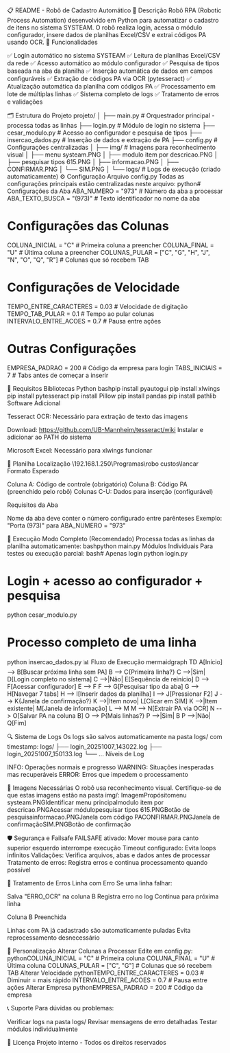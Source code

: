 📋 README - Robô de Cadastro Automático
📖 Descrição
Robô RPA (Robotic Process Automation) desenvolvido em Python para automatizar o cadastro de itens no sistema SYSTEAM. O robô realiza login, acessa o módulo configurador, insere dados de planilhas Excel/CSV e extrai códigos PA usando OCR.
🎯 Funcionalidades

✅ Login automático no sistema SYSTEAM
✅ Leitura de planilhas Excel/CSV da rede
✅ Acesso automático ao módulo configurador
✅ Pesquisa de tipos baseada na aba da planilha
✅ Inserção automática de dados em campos configuráveis
✅ Extração de códigos PA via OCR (pytesseract)
✅ Atualização automática da planilha com códigos PA
✅ Processamento em lote de múltiplas linhas
✅ Sistema completo de logs
✅ Tratamento de erros e validações

🗂️ Estrutura do Projeto
projeto/
│
├── main.py                  # Orquestrador principal - processa todas as linhas
├── login.py                 # Módulo de login no sistema
├── cesar_modulo.py          # Acesso ao configurador e pesquisa de tipos
├── insercao_dados.py        # Inserção de dados e extração de PA
├── config.py                # Configurações centralizadas
│
├── img/                     # Imagens para reconhecimento visual
│   ├── menu systeam.PNG
│   ├── modulo item por descricao.PNG
│   ├── pesquisar tipos 615.PNG
│   ├── informacao.PNG
│   ├── CONFIRMAR.PNG
│   └── SIM.PNG
│
└── logs/                    # Logs de execução (criado automaticamente)
⚙️ Configuração
Arquivo config.py
Todas as configurações principais estão centralizadas neste arquivo:
python# Configurações da Aba
ABA_NUMERO = "973"              # Número da aba a processar
ABA_TEXTO_BUSCA = "(973)"       # Texto identificador no nome da aba

# Configurações das Colunas
COLUNA_INICIAL = "C"            # Primeira coluna a preencher
COLUNA_FINAL = "U"              # Última coluna a preencher
COLUNAS_PULAR = ["C", "G", "H", "J", "N", "O", "Q", "R"]  # Colunas que só recebem TAB

# Configurações de Velocidade
TEMPO_ENTRE_CARACTERES = 0.03   # Velocidade de digitação
TEMPO_TAB_PULAR = 0.1           # Tempo ao pular colunas
INTERVALO_ENTRE_ACOES = 0.7     # Pausa entre ações

# Outras Configurações
EMPRESA_PADRAO = 200            # Código da empresa para login
TABS_INICIAIS = 7               # Tabs antes de começar a inserir

🔧 Requisitos
Bibliotecas Python
bashpip install pyautogui
pip install xlwings
pip install pytesseract
pip install Pillow
pip install pandas
pip install pathlib
Software Adicional

Tesseract OCR: Necessário para extração de texto das imagens

Download: https://github.com/UB-Mannheim/tesseract/wiki
Instalar e adicionar ao PATH do sistema


Microsoft Excel: Necessário para xlwings funcionar

📁 Planilha
Localização
\\192.168.1.250\Programas\robo custos\lancar\
Formato Esperado

Coluna A: Código de controle (obrigatório)
Coluna B: Código PA (preenchido pelo robô)
Colunas C-U: Dados para inserção (configurável)

Requisitos da Aba

Nome da aba deve conter o número configurado entre parênteses
Exemplo: "Porta (973)" para ABA_NUMERO = "973"

🚀 Execução
Modo Completo (Recomendado)
Processa todas as linhas da planilha automaticamente:
bashpython main.py
Módulos Individuais
Para testes ou execução parcial:
bash# Apenas login
python login.py

# Login + acesso ao configurador + pesquisa
python cesar_modulo.py

# Processo completo de uma linha
python insercao_dados.py
📊 Fluxo de Execução
mermaidgraph TD
    A[Início] --> B[Buscar próxima linha sem PA]
    B --> C{Primeira linha?}
    C -->|Sim| D[Login completo no sistema]
    C -->|Não| E[Sequência de reinício]
    D --> F[Acessar configurador]
    E --> F
    F --> G[Pesquisar tipo da aba]
    G --> H[Navegar 7 tabs]
    H --> I[Inserir dados da planilha]
    I --> J[Pressionar F2]
    J --> K{Janela de confirmação?}
    K -->|Item novo| L[Clicar em SIM]
    K -->|Item existente| M[Janela de informação]
    L --> M
    M --> N[Extrair PA via OCR]
    N --> O[Salvar PA na coluna B]
    O --> P{Mais linhas?}
    P -->|Sim| B
    P -->|Não| Q[Fim]
    
🔍 Sistema de Logs
Os logs são salvos automaticamente na pasta logs/ com timestamp:
logs/
├── login_20251007_143022.log
├── login_20251007_150133.log
└── ...
Níveis de Log

INFO: Operações normais e progresso
WARNING: Situações inesperadas mas recuperáveis
ERROR: Erros que impedem o processamento

🎨 Imagens Necessárias
O robô usa reconhecimento visual. Certifique-se de que estas imagens estão na pasta img/:
ImagemPropósitomenu systeam.PNGIdentificar menu principalmodulo item por descricao.PNGAcessar módulopesquisar tipos 615.PNGBotão de pesquisainformacao.PNGJanela com código PACONFIRMAR.PNGJanela de confirmaçãoSIM.PNGBotão de confirmação

🛡️ Segurança e Failsafe
FAILSAFE ativado: Mover mouse para canto superior esquerdo interrompe execução
Timeout configurado: Evita loops infinitos
Validações: Verifica arquivos, abas e dados antes de processar
Tratamento de erros: Registra erros e continua processamento quando possível

📝 Tratamento de Erros
Linha com Erro
Se uma linha falhar:

Salva "ERRO_OCR" na coluna B
Registra erro no log
Continua para próxima linha

Coluna B Preenchida

Linhas com PA já cadastrado são automaticamente puladas
Evita reprocessamento desnecessário

🔧 Personalização
Alterar Colunas a Processar
Edite em config.py:
pythonCOLUNA_INICIAL = "C"  # Primeira coluna
COLUNA_FINAL = "U"    # Última coluna
COLUNAS_PULAR = ["C", "G"]  # Colunas que só recebem TAB
Alterar Velocidade
pythonTEMPO_ENTRE_CARACTERES = 0.03  # Diminuir = mais rápido
INTERVALO_ENTRE_ACOES = 0.7    # Pausa entre ações
Alterar Empresa
pythonEMPRESA_PADRAO = 200  # Código da empresa


📞 Suporte
Para dúvidas ou problemas:

Verificar logs na pasta logs/
Revisar mensagens de erro detalhadas
Testar módulos individualmente

📄 Licença
Projeto interno - Todos os direitos reservados
